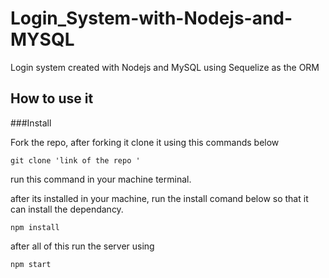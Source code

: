 # Login_System-with-Nodejs-and-MYSQL
Login system created with Nodejs and MySQL using  Sequelize as the ORM 

## How to use it

###Install 

Fork the repo, after forking it clone it using this commands below 

```
git clone 'link of the repo '
```

run this command in your machine terminal.

after its installed in your machine, run the install comand below so that it can install the dependancy.

```
npm install
```

after all of this run the server using 

```
npm start 
```
